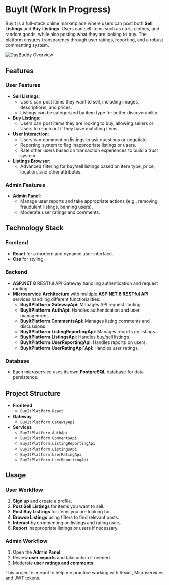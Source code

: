 # BuyIt (Work In Progress)

BuyIt is a full-stack online marketplace where users can post both **Sell Listings** and **Buy Listings**. Users can sell items such as cars, clothes, and random goods, while also posting what they are looking to buy. The platform ensures transparency through user ratings, reporting, and a robust commenting system.

![DayBuddy Overview](BuyItPlatform/gitOverview.gif)

## Features

### User Features
- **Sell Listings**:
  - Users can post items they want to sell, including images, descriptions, and prices.
  - Listings can be categorized by item type for better discoverability.
- **Buy Listings**:
  - Users can post items they are looking to buy, allowing sellers or Users to reach out if they have matching items.
- **User Interaction**:
  - Users can comment on listings to ask questions or negotiate.
  - Reporting system to flag inappropriate listings or users.
  - Rate other users based on transaction experiences to build a trust system.
- **Listings Browser**:
  - Advanced filtering for buy/sell listings based on item type, price, location, and other attributes.
  
### Admin Features
- **Admin Panel**:
  - Manage user reports and take appropriate actions (e.g., removing fraudulent listings, banning users).
  - Moderate user ratings and comments.

## Technology Stack

### Frontend
- **React** for a modern and dynamic user interface.
- **Css** for styling.

### Backend
- **ASP.NET 8** RESTful API Gateway handling authentication and request routing.
- **Microservice Architecture** with multiple **ASP.NET 8 RESTful API** services handling different functionalities:
  - **BuyItPlatform.GatewayApi**: Manages API request routing.
  - **BuyItPlatform.AuthApi**: Handles authentication and user management.
  - **BuyItPlatform.CommentsApi**: Manages listing comments and discussions.
  - **BuyItPlatform.ListingReportingApi**: Manages reports on listings.
  - **BuyItPlatform.ListingsApi**: Handles buy/sell listings.
  - **BuyItPlatform.UserReportingApi**: Handles reports on users.
  - **BuyItPlatform.UserRatingApi`Api**: Handles user ratings.

### Database
- Each microservice uses its own **PostgreSQL** database for data persistence.

## Project Structure

- **Frontend**
  - `BuyItPlatform.React`
- **Gateway**
  - `BuyItPlatform.GatewayApi`
- **Services**
  - `BuyItPlatform.AuthApi`
  - `BuyItPlatform.CommentsApi`
  - `BuyItPlatform.ListingReportingApi`
  - `BuyItPlatform.ListingsApi`
  - `BuyItPlatform.UserRatingApi`
  - `BuyItPlatform.UserReportingApi`

## Usage

### User Workflow
1. **Sign up** and create a profile.
2. **Post Sell Listings** for items you want to sell.
3. **Post Buy Listings** for items you are looking for.
4. **Browse Listings** using filters to find relevant posts.
5. **Interact** by commenting on listings and rating users.
6. **Report** inappropriate listings or users if necessary.

### Admin Workflow
1. Open the **Admin Panel**.
2. Review **user reports** and take action if needed.
3. Moderate **user ratings and comments**.


This project is meant to help me practice working with React, Microservices and JWT tokens.
